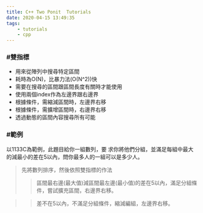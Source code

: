 ```yaml
---
title: C++ Two Ponit  Tutorials
date: 2020-04-15 13:49:35
tags:
    - tutorials
    - cpp
---
```

### #雙指標
+ 用來從陣列中搜尋特定區間
+ 耗時為O(N)，比暴力法(O(N^2))快
+ 需要在搜尋的區間跟區間長度有關時才能使用
+ 使用兩個index作為左邊界跟右邊界
+ 根據條件，需縮減區間時，左邊界右移
+ 根據條件，需擴增區間時，右邊界右移
+ 透過動態的區間內容搜尋所有可能

<!-- more -->

### #範例

以1133C為範例，此題目給你一組數列，要 求你將他們分組，並滿足每組中最大的減最小的差在5以內，問你最多人的一組可以是多少人。
>先將數列排序，然後依照雙指標的作法
>> 區間最右邊(最大值)減區間最左邊(最小值)的差在5以內，滿足分組條件，嘗試擴充區間，右邊界右移。

>> 差不在5以內，不滿足分組條件，縮減編組，左邊界右移。

<script src="https://gist.github.com/Daviswww/46a2a0419fe4afda45a71ffe94337635.js"></script>